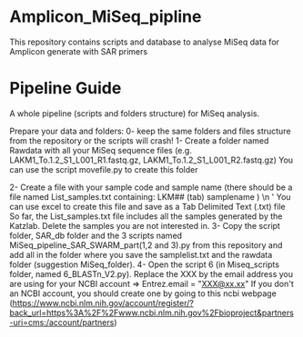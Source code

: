 # Amplicon_MiSeq_pipline
This repository contains scripts and database to analyse MiSeq data for Amplicon generate with SAR primers

# Pipeline Guide

A whole pipeline (scripts and folders structure) for MiSeq analysis.

Prepare your data and folders:
0- keep the same folders and files structure from the repository or the scripts will crash!
1- Create a folder named Rawdata with all your MiSeq sequence files (e.g. LAKM1_To.1.2_S1_L001_R1.fastq.gz, LAKM1_To.1.2_S1_L001_R2.fastq.gz)
	You can use the script movefile.py to create this folder

2- Create a file with your sample code and sample name (there should be a file named List_samples.txt containing: LKM## (tab) samplename ) \n '
	You can use excel to create this file and save as a Tab Delimited Text (.txt) file
	So far, the List_samples.txt file includes all the samples generated by the Katzlab. Delete the samples you are not interested in.
3- Copy the script folder, SAR_db folder and the 3 scripts named MiSeq_pipeline_SAR_SWARM_part(1,2 and 3).py from this repository and add all in the folder where you save the samplelist.txt and the rawdata folder (suggestion MiSeq_folder).
4- Open the script 6 (in Miseq_scripts folder, named 6_BLASTn_V2.py).
	Replace the XXX by the email address you are using for your NCBI account => Entrez.email = "XXX@xx.xx"
	If you don't an NCBI account, you should create one by going to this ncbi webpage (https://www.ncbi.nlm.nih.gov/account/register/?back_url=https%3A%2F%2Fwww.ncbi.nlm.nih.gov%2Fbioproject&partners-uri=cms:/account/partners)
